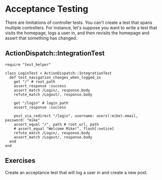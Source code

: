 Acceptance Testing
==================

There are limitations of controller tests. You can't create a test that spans multiple controllers. For instance, let's suppose you want to write a test that visits the homepage, logs a user in, and then revisits the homepage and assert that something has changed.

ActionDispatch::IntegrationTest
-------------------------------

    require "test_helper"
     
    class LoginTest < ActionDispatch::IntegrationTest
      def test_navigation_changes_when_logged_in
        get "/" # root_path
        assert_response :success
        assert_match /Login/, response.body
        refute_match /Logout/, response.body

        get "/login" # login_path
        assert_response :success
     
        post_via_redirect "/login", username: users(:mike).email, password: "mike"
        assert_equal "/", path # root_url, path
        # assert_equal "Welcome Mike!", flash[:notice]
        refute_match /Login/, response.body
        assert_match /Logout/, response.body
      end
    end

Exercises
---------

Create an acceptance test that will log a user in and create a new post.
